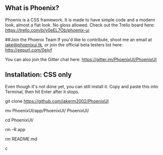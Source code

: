 ## What is Phoenix?
Phoenix is a CSS framework. It is made to have simple code and a modern look, almost a flat look. No gloss allowed.
Check out the Trello board here: https://trello.com/b/y0eEL7Ob/phoenix-ui

##Join the Phoenix Team
If you'd like to contribute, shoot me an email at jake@phoenixui.tk, or join the official beta testers list here: http://eepurl.com/0eiyf

You can also join the Gitter chat here: https://gitter.im/PhoenixUI/PhoenixUI

## Installation: CSS only
Even though it's not done yet, you can still install it. Copy and paste this into Terminal, then hit Enter after it stops.

git clone https://github.com/jakerm2002/PhoenixUI

mv PhoenixUI/app/PhoenixUI/ PhoenixUI/

cd PhoenixUI/

rm -R app

rm README.md

c
